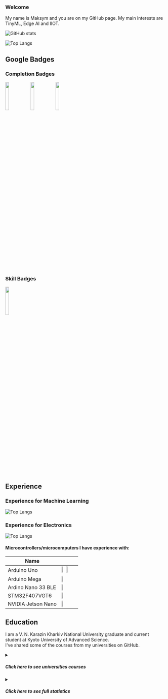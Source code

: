 ### Welcome

My name is Maksym and you are on my GitHub page. My main interests are TinyML, Edge AI and IIOT.

![GitHub stats](https://github-readme-stats.vercel.app/api?username=MaksymAndreiev&show_icons=true&bg_color=00000000&rank_icon=github&theme=shadow_red)

![Top Langs](https://github-readme-stats.vercel.app/api/top-langs/?username=MaksymAndreiev&size_weight=0.5&count_weight=0.5&theme=shadow_red)

## Google Badges
### Completion Badges
<a href="https://www.cloudskillsboost.google/public_profiles/0898f961-1bbf-4cab-90fa-97ef1ad6f000/badges/8052648"><img src="https://github.com/MaksymAndreiev/MaksymAndreiev/assets/29687267/31269915-a27d-4736-bc36-63db380acebf" width="15%" height="15%"></a>
<a href="https://www.cloudskillsboost.google/public_profiles/0898f961-1bbf-4cab-90fa-97ef1ad6f000/badges/8055533"><img src="https://github.com/MaksymAndreiev/MaksymAndreiev/assets/29687267/15065284-d237-484a-9cd6-c34d4735a245" width="15%" height="15%"></a>
<a href="https://www.cloudskillsboost.google/public_profiles/0898f961-1bbf-4cab-90fa-97ef1ad6f000/badges/8055721"><img src="https://github.com/MaksymAndreiev/MaksymAndreiev/assets/29687267/d9fe9979-7c7e-4a05-882f-314f8435efe3" width="15%" height="15%"></a>
### Skill Badges

<a href="[https://www.cloudskillsboost.google/public_profiles/0898f961-1bbf-4cab-90fa-97ef1ad6f000/badges/8055721](https://www.cloudskillsboost.google/public_profiles/0898f961-1bbf-4cab-90fa-97ef1ad6f000/badges/8055813)"><img src="https://github.com/MaksymAndreiev/MaksymAndreiev/assets/29687267/c044a16e-1126-47d6-bd9a-095a23fcbe06" width="15%" height="15%"></a>
## Experience

### Experience for Machine Learning

![Top Langs](https://github-readme-stats.vercel.app/api/top-langs/?username=MaksymAndreiev&langs_count=6&size_weight=0.5&count_weight=0.5&theme=shadow_red&hide=java,c,assembly,html,css,cmake,makefile,javascript,shell,batchfile,c%2B%2B,g%2Dcode)

### Experience for Electronics

![Top Langs](https://github-readme-stats.vercel.app/api/top-langs/?username=MaksymAndreiev&langs_count=16&size_weight=0.5&count_weight=0.5&theme=shadow_red&hide=java,python,html,css,javascript,prolog,matlab)

#### Microcontrollers/microcomputers I have experience with:

| Name | |
|------|---|
| Arduino Uno |<img src="https://github.com/MaksymAndreiev/RoboticSystems/assets/29687267/e295aac6-a7e6-48ee-9299-e4c48b7144bc" width="25%" height="25%"> <img src="https://github.com/MaksymAndreiev/StepperMotor/assets/29687267/c178a58c-541b-4537-9cf5-3b9273bc8dd7" width="30%" height="30%">|
| Arduino Mega |<img src="https://github.com/MaksymAndreiev/RoboticSystems/assets/29687267/5f6db5d9-3d4e-4527-b5a2-c8addf2feba6" width="25%" height="25%">|
| Ardino Nano 33 BLE |<img src="https://store-usa.arduino.cc/cdn/shop/products/ABX00030_01.iso_804x603.jpg?v=1626445244" width="25%" height="25%">|
| STM32F407VGT6 |<img src="https://github.com/MaksymAndreiev/MC-SysProgCourse/assets/29687267/837001e2-1adc-4963-bf8c-91660bd65cbc" width="25%" height="25%"> |
| NVIDIA Jetson Nano |<img src="https://m.media-amazon.com/images/I/71wJwhzMOsL._AC_SX679_.jpg" width="25%" height="25%">|

## Education
I am a V. N. Karazin Kharkiv National University graduate and current student at Kyoto University of Advanced Science.\
I've shared some of the courses from my universities on GitHub.
<details>
  <summary><h5>Click here to see universities courses</h5></summary>
  
**Caution**: Courses' names may not reflect the content of the course.

  <details>
    <summary><h3>Karazin University</h3></summary>

#### 1 year

1. [Algorithmization and programming](https://github.com/MaksymAndreiev/AlgorithmProgrCourse)
2. [Object-oriented programming](https://github.com/MaksymAndreiev/OOPCourse) (yet private)
   
#### 2 year

1. [Application Programming Packages](https://github.com/MaksymAndreiev/AppProgrPackagesCourse) (yet private)
2. [Cross-Platform Programming](https://github.com/MaksymAndreiev/CrossPlatformProgCourse)
3. [Processing the results of the experiment and modeling physical processes in the algorithmic language Python](https://github.com/MaksymAndreiev/PythonPhysicsExperimentsCourse)
4. [Object-oriented programming](https://github.com/MaksymAndreiev/OOPCourse) (yet private)

#### 3 year

1. [Using the Python programming language in in scientific research](https://github.com/MaksymAndreiev/PythonScientificResearchCourse)
2. [System Software](https://github.com/MaksymAndreiev/MC-SysProgCourse)
3. [Microprocessors and Their Applications](https://github.com/MaksymAndreiev/MicroprocessorsCourse)
4. Organization of databases and knowledge  (not uploaded yet)
5. Methods and Technologies of Computer Engineering (not uploaded yet)
6. [Numerical Methods](https://github.com/MaksymAndreiev/NumericalMethodsCourse)
7. [Robotic Systems](https://github.com/MaksymAndreiev/RoboticSystems)
8. [Computer Architecture](https://github.com/MaksymAndreiev/CompArchCourse)
9. [Computer Mathematics](https://github.com/MaksymAndreiev/CompMathCourse) (yet private)

#### 4 year

1. [Diagnostics of Computer Systems](https://github.com/MaksymAndreiev/DataAnalysisCourse)
2. [Computer Decision Support Systems](https://github.com/MaksymAndreiev/DecisionSupportSystemsCourse)
3. [Artificial Intelligence Systems](https://github.com/MaksymAndreiev/LogicProgrammingCourse)
4. [Technology of Distributed Systems and Parallel Computing](https://github.com/MaksymAndreiev/DistribSysParallelCompCourse)
5. [Computer Architecture](https://github.com/MaksymAndreiev/CompArchCourse)
  </details>
  <details>
    <summary><h3>KUAS</h3></summary>

#### 1 year

1. [Intriduction to Numerical Analysis Programming](https://github.com/MaksymAndreiev/MATLAB_KUAS)
2. [Information Processing 1](https://github.com/MaksymAndreiev/KUAS_Python)
3. [Introduction to Design (Track 2) - Microcontrollers and Interfacing](https://github.com/MaksymAndreiev/KUASDesignTrack2) (yet private)

#### 2 year

1. [Information Processing 2 - Introduction to C programming](https://github.com/MaksymAndreiev/KUAS_C)
2. [Machine Shop Practice](https://github.com/MaksymAndreiev/StepperMotor)
    
  </details>
</details>

<details>
  <summary><h5>Click here to see full statistics</h5></summary>
  
![Top Langs](https://github-readme-stats.vercel.app/api/top-langs/?username=MaksymAndreiev&langs_count=16&size_weight=0.5&count_weight=0.5&theme=shadow_red)

</details>



<!-- [![Top Langs](https://github-readme-stats.vercel.app/api/top-langs/?username=MaksymAndreiev&layout=pie)](https://github.com/MaksymAndreiev/github-readme-stats) -->

<!--
**MaksymAndreiev/MaksymAndreiev** is a ✨ _special_ ✨ repository because its `README.md` (this file) appears on your GitHub profile.

Here are some ideas to get you started:

- 🔭 I’m currently working on ...
- 🌱 I’m currently learning ...
- 👯 I’m looking to collaborate on ...
- 🤔 I’m looking for help with ...
- 💬 Ask me about ...
- 📫 How to reach me: ...
- 😄 Pronouns: ...
- ⚡ Fun fact: ...
-->
